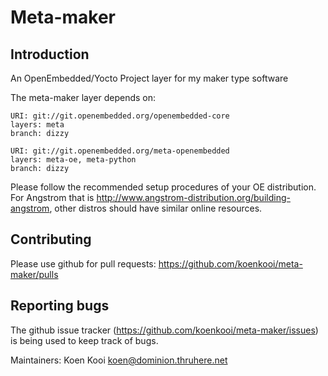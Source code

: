 Meta-maker
================================

Introduction
-------------------------

An OpenEmbedded/Yocto Project layer for my maker type software

The meta-maker layer depends on:

	URI: git://git.openembedded.org/openembedded-core
	layers: meta
	branch: dizzy

	URI: git://git.openembedded.org/meta-openembedded
	layers: meta-oe, meta-python
	branch: dizzy

Please follow the recommended setup procedures of your OE distribution. For Angstrom that is http://www.angstrom-distribution.org/building-angstrom, other distros should have similar online resources.


Contributing
-------------------------

Please use github for pull requests: https://github.com/koenkooi/meta-maker/pulls

Reporting bugs
-------------------------

The github issue tracker (https://github.com/koenkooi/meta-maker/issues) is being used to keep track of bugs.

Maintainers: Koen Kooi <koen@dominion.thruhere.net>
